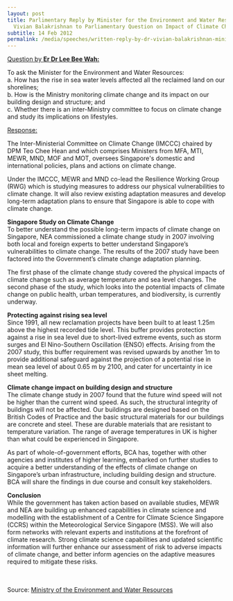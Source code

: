 ```yaml
---
layout: post
title: Parlimentary Reply by Minister for the Environment and Water Resources Dr
  Vivian Balakrishnan to Parliamentary Question on Impact of Climate Change
subtitle: 14 Feb 2012
permalink: /media/speeches/written-reply-by-dr-vivian-balakrishnan-minister-for-the-environment-and-water-resources-to-parliamentary-question-on-impact-of-climate-change-14-february-2012
---
```

<u>Question by <b>Er Dr Lee Bee Wah:</b></u>

To ask the Minister for the Environment and Water Resources:  
a. How has the rise in sea water levels affected all the reclaimed land on our shorelines;  
b. How is the Ministry monitoring climate change and its impact on our building design and structure; and  
c. Whether there is an inter-Ministry committee to focus on climate change and study its implications on lifestyles.

<u>Response:</u>

The Inter-Ministerial Committee on Climate Change (IMCCC) chaired by DPM Teo Chee Hean and which comprises Ministers from MFA, MTI, MEWR, MND, MOF and MOT, oversees Singapore's domestic and international policies, plans and actions on climate change.

Under the IMCCC, MEWR and MND co-lead the Resilience Working Group (RWG) which is studying measures to address our physical vulnerabilities to climate change. It will also review existing adaptation measures and develop long-term adaptation plans to ensure that Singapore is able to cope with climate change.

**Singapore Study on Climate Change**  
To better understand the possible long-term impacts of climate change on Singapore, NEA commissioned a climate change study in 2007 involving both local and foreign experts to better understand Singapore’s vulnerabilities to climate change. The results of the 2007 study have been factored into the Government’s climate change adaptation planning.

The first phase of the climate change study covered the physical impacts of climate change such as average temperature and sea level changes. The second phase of the study, which looks into the potential impacts of climate change on public health, urban temperatures, and biodiversity, is currently underway.

**Protecting against rising sea level**  
Since 1991, all new reclamation projects have been built to at least 1.25m above the highest recorded tide level. This buffer provides protection against a rise in sea level due to short-lived extreme events, such as storm surges and El Nino-Southern Oscillation (ENSO) effects. Arising from the 2007 study, this buffer requirement was revised upwards by another 1m to provide additional safeguard against the projection of a potential rise in mean sea level of about 0.65 m by 2100, and cater for uncertainty in ice sheet melting.

**Climate change impact on building design and structure**  
The climate change study in 2007 found that the future wind speed will not be higher than the current wind speed. As such, the structural integrity of buildings will not be affected. Our buildings are designed based on the British Codes of Practice and the basic structural materials for our buildings are concrete and steel. These are durable materials that are resistant to temperature variation. The range of average temperatures in UK is higher than what could be experienced in Singapore.

As part of whole-of-government efforts, BCA has, together with other agencies and institutes of higher learning, embarked on further studies to acquire a better understanding of the effects of climate change on Singapore’s urban infrastructure, including building design and structure. BCA will share the findings in due course and consult key stakeholders.

**Conclusion**  
While the government has taken action based on available studies, MEWR and NEA are building up enhanced capabilities in climate science and modelling with the establishment of a Centre for Climate Science Singapore (CCRS) within the Meteorological Service Singapore (MSS). We will also form networks with relevant experts and institutions at the forefront of climate research. Strong climate science capabilities and updated scientific information will further enhance our assessment of risk to adverse impacts of climate change, and better inform agencies on the adaptive measures required to mitigate these risks.
<br><br><br>


Source: [<a href="https://www.mewr.gov.sg/" target="_blank">Ministry of the Environment and Water Resources</a>](https://www.mewr.gov.sg/)